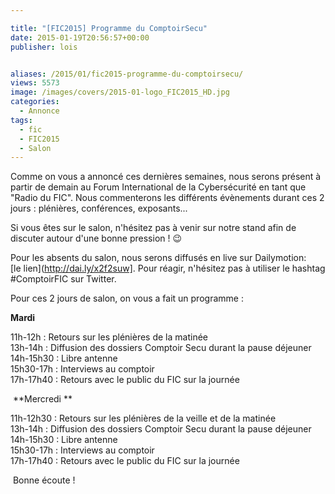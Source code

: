 ```yaml
---

title: "[FIC2015] Programme du ComptoirSecu"
date: 2015-01-19T20:56:57+00:00
publisher: lois


aliases: /2015/01/fic2015-programme-du-comptoirsecu/
views: 5573
image: /images/covers/2015-01-logo_FIC2015_HD.jpg
categories:
  - Annonce
tags:
  - fic
  - FIC2015
  - Salon
---
```



Comme on vous a annoncé ces dernières semaines, nous serons présent à partir de demain au Forum International de la Cybersécurité en tant que "Radio du FIC". Nous commenterons les différents évènements durant ces 2 jours : plénières, conférences, exposants...

Si vous êtes sur le salon, n'hésitez pas à venir sur notre stand afin de discuter autour d'une bonne pression ! 😉

Pour les absents du salon, nous serons diffusés en live sur Dailymotion: [le lien](http://dai.ly/x2f2suw]. Pour réagir, n'hésitez pas à utiliser le hashtag #ComptoirFIC sur Twitter.

Pour ces 2 jours de salon, on vous a fait un programme :


  <span >**Mardi**</span>



  11h-12h : Retours sur les plénières de la matinée<br /> 13h-14h : Diffusion des dossiers Comptoir Secu durant la pause déjeuner<br /> <span >14h-15h30 : Libre antenne<br /> </span><span >15h30-17h : Interviews au comptoir<br /> </span>17h-17h40 : Retours avec le public du FIC sur la journée



   <span >**Mercredi **</span>



  11h-12h30 : Retours sur les plénières de la veille et de la matinée<br /> 13h-14h : Diffusion des dossiers Comptoir Secu durant la pause déjeuner<br /> 14h-15h30 : Libre antenne<br /> 15h30-17h : Interviews au comptoir<br /> 17h-17h40 : Retours avec le public du FIC sur la journée



   Bonne écoute !
